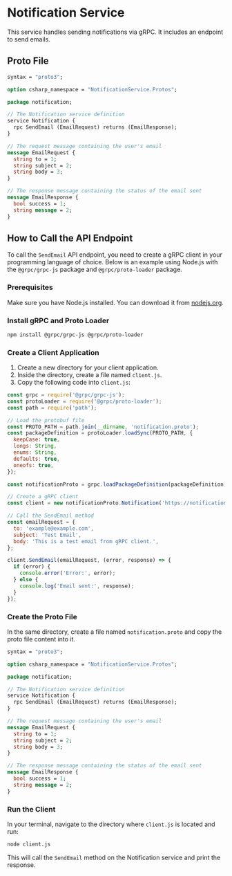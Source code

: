 
# Notification Service

This service handles sending notifications via gRPC. It includes an endpoint to send emails.

## Proto File
```proto
syntax = "proto3";

option csharp_namespace = "NotificationService.Protos";

package notification;

// The Notification service definition 
service Notification {
  rpc SendEmail (EmailRequest) returns (EmailResponse);
}

// The request message containing the user's email
message EmailRequest {
  string to = 1;
  string subject = 2;
  string body = 3;
}

// The response message containing the status of the email sent
message EmailResponse {
  bool success = 1;
  string message = 2;
}
```

## How to Call the API Endpoint

To call the `SendEmail` API endpoint, you need to create a gRPC client in your programming language of choice. Below is an example using Node.js with the `@grpc/grpc-js` package and `@grpc/proto-loader` package.

### Prerequisites

Make sure you have Node.js installed. You can download it from [nodejs.org](https://nodejs.org/).

### Install gRPC and Proto Loader

```sh
npm install @grpc/grpc-js @grpc/proto-loader
```

### Create a Client Application

1. Create a new directory for your client application.
2. Inside the directory, create a file named `client.js`.
3. Copy the following code into `client.js`:

```javascript
const grpc = require('@grpc/grpc-js');
const protoLoader = require('@grpc/proto-loader');
const path = require('path');

// Load the protobuf file
const PROTO_PATH = path.join(__dirname, 'notification.proto');
const packageDefinition = protoLoader.loadSync(PROTO_PATH, {
  keepCase: true,
  longs: String,
  enums: String,
  defaults: true,
  oneofs: true,
});

const notificationProto = grpc.loadPackageDefinition(packageDefinition).notification;

// Create a gRPC client
const client = new notificationProto.Notification('https://notification-service-otwul2bnna-uc.a.run.app', grpc.credentials.createInsecure());

// Call the SendEmail method
const emailRequest = {
  to: 'example@example.com',
  subject: 'Test Email',
  body: 'This is a test email from gRPC client.',
};

client.SendEmail(emailRequest, (error, response) => {
  if (error) {
    console.error('Error:', error);
  } else {
    console.log('Email sent:', response);
  }
});
```

### Create the Proto File

In the same directory, create a file named `notification.proto` and copy the proto file content into it.

```proto
syntax = "proto3";

option csharp_namespace = "NotificationService.Protos";

package notification;

// The Notification service definition 
service Notification {
  rpc SendEmail (EmailRequest) returns (EmailResponse);
}

// The request message containing the user's email
message EmailRequest {
  string to = 1;
  string subject = 2;
  string body = 3;
}

// The response message containing the status of the email sent
message EmailResponse {
  bool success = 1;
  string message = 2;
}
```

### Run the Client

In your terminal, navigate to the directory where `client.js` is located and run:

```sh
node client.js
```

This will call the `SendEmail` method on the Notification service and print the response.


